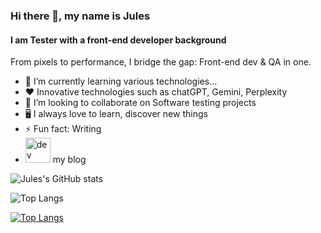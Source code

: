 ### Hi there 👋, my name is Jules

#### I am Tester with a front-end developer background

From pixels to performance, I bridge the gap: Front-end dev & QA in one.

- 🌱 I’m currently learning various technologies...
- ❤️  Innovative technologies such as chatGPT, Gemini, Perplexity
- 👯 I’m looking to collaborate on Software testing projects
- 🖥️ I always love to learn, discover new things
- ⚡ Fun fact: Writing
- [<img src='https://cdn.jsdelivr.net/npm/simple-icons@3.0.1/icons/hashnode.svg' alt='dev' height='40'>](https://jules.hashnode.dev/) my blog

![Jules's GitHub stats](https://github-readme-stats.vercel.app/api?username=Devfront-end&theme=dark&show_icons=true)


![Top Langs](https://github-readme-stats.vercel.app/api/top-langs/?username=Devfront-end&size_weight=0.5&count_weight=0.5)

[![Top Langs](https://github-readme-stats.vercel.app/api/top-langs/?username=Devfront-end&layout=pie)](https://github.com/Devfront-end/github-readme-stats)
  


<!--
**Devfront-end/Devfront-end** is a ✨ _special_ ✨ repository because its `README.md` (this file) appears on your GitHub profile.


-->

